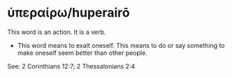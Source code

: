 # ὑπεραίρω/huperairō
This word is an action. It is a verb.

* This word means to exalt oneself. This means to do or say something to make oneself seem better than other people.

See: 2 Corinthians 12:7; 2 Thessalonians 2:4
